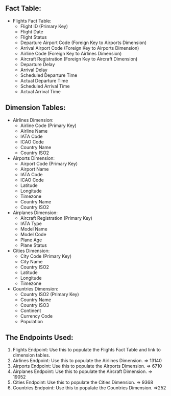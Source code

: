 ## Fact Table:

- Flights Fact Table:
  - Flight ID (Primary Key)
  - Flight Date
  - Flight Status
  - Departure Airport Code (Foreign Key to Airports Dimension)
  - Arrival Airport Code (Foreign Key to Airports Dimension)
  - Airline Code (Foreign Key to Airlines Dimension)
  - Aircraft Registration (Foreign Key to Aircraft Dimension)
  - Departure Delay
  - Arrival Delay
  - Scheduled Departure Time
  - Actual Departure Time
  - Scheduled Arrival Time
  - Actual Arrival Time

## Dimension Tables:

- Airlines Dimension:
  - Airline Code (Primary Key)
  - Airline Name
  - IATA Code
  - ICAO Code
  - Country Name
  - Country ISO2
- Airports Dimension:
  - Airport Code (Primary Key)
  - Airport Name
  - IATA Code
  - ICAO Code
  - Latitude
  - Longitude
  - Timezone
  - Country Name
  - Country ISO2
- Airplanes Dimension:
  - Aircraft Registration (Primary Key)
  - IATA Type
  - Model Name
  - Model Code
  - Plane Age
  - Plane Status
- Cities Dimension:
  - City Code (Primary Key)
  - City Name
  - Country ISO2
  - Latitude
  - Longitude
  - Timezone
- Countries Dimension:
  - Country ISO2 (Primary Key)
  - Country Name
  - Country ISO3
  - Continent
  - Currency Code
  - Population

## The Endpoints Used:

1. Flights Endpoint: Use this to populate the Flights Fact Table and link to dimension tables.
2. Airlines Endpoint: Use this to populate the Airlines Dimension. => 13140
3. Airports Endpoint: Use this to populate the Airports Dimension. => 6710
4. Airplanes Endpoint: Use this to populate the Aircraft Dimension. => 19052
5. Cities Endpoint: Use this to populate the Cities Dimension. => 9368
6. Countries Endpoint: Use this to populate the Countries Dimension. =>252
